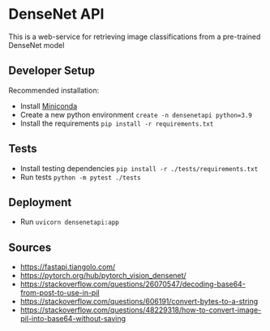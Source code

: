 # DenseNet API

This is a web-service for retrieving image classifications from a pre-trained DenseNet model

## Developer Setup

Recommended installation:

- Install [Miniconda](https://docs.conda.io/projects/conda/en/latest/user-guide/install/index.html)
- Create a new python environment `create -n densenetapi python=3.9`
- Install the requirements `pip install -r requirements.txt`

## Tests

- Install testing dependencies `pip install -r ./tests/requirements.txt`
- Run tests `python -m pytest ./tests`

## Deployment

- Run `uvicorn densenetapi:app`

## Sources

- https://fastapi.tiangolo.com/
- https://pytorch.org/hub/pytorch_vision_densenet/
- https://stackoverflow.com/questions/26070547/decoding-base64-from-post-to-use-in-pil
- https://stackoverflow.com/questions/606191/convert-bytes-to-a-string
- https://stackoverflow.com/questions/48229318/how-to-convert-image-pil-into-base64-without-saving
